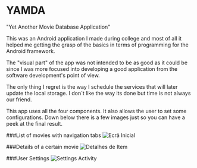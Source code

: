 # YAMDA
"Yet Another Movie Database Application" 

This was an Android application I made during college and most of all it helped me getting the grasp of the basics in terms of programming for the Android framework.

The "visual part" of the app was not intended to be as good as it could be since I was more focused into developing a good application from the software development's point of view. 

The only thing I regret is the way I schedule the services that will later update the local storage. I don´t like the way its done but time is not always our friend. 

This app uses all the four components. It also allows the user to set some configurations. Down below there is a few images just so you can have a peek at the final result.

###List of movies with navigation tabs
![Ecrã Inicial](http://i.imgur.com/xobTyXK.png?1)

###Details of a certain movie
![Detalhes de Item](http://i.imgur.com/4PvAi5c.png?1)

###User Settings
![Settings Activity](http://i.imgur.com/B3w5nxw.png?1)
